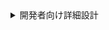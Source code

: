 <details>
  <summary>開発者向け詳細設計</summary>

```mermaid
erDiagram
  final {
    STRING account_id  "取引先ID"
    STRING contract_application_history_id  "契約申込履歴ID"
    STRING contract_application_product_history_id  "契約申込商品履歴ID"
    STRING hassei_sales_id  "発生売上ID"
    STRING related_hassei_sales_id  "関連する発生売上ID。親が存在しない場合はNULLとなる。"
    DATETIME action_tm  "発生日時"
    INTEGER offsetting_sales_price  "発生売上の合計"
    INTEGER offsetting_mae_kensu_count  "前工程件数の合計"
    INTEGER offsetting_ato_kensu_count  "後工程件数の合計"
    TIMESTAMP da_sys__created_at  "エクスポート時のタイムスタンプ"
    STRING da_sys__created_by  "エクスポート実行者"
  }
```

> [!WARNING]
> 今回は発生日を更新する対応は要件外だったので対応していない。
> 一般的な相殺処理では、処理を適用した日時で発生日を更新することが多い。
> 発生日が変化してしまう影響は未知なので、今後の検討材料になる可能性はある点は留意する必要がある。

:::note warn
警告
○○に注意してください。
:::

</details>

